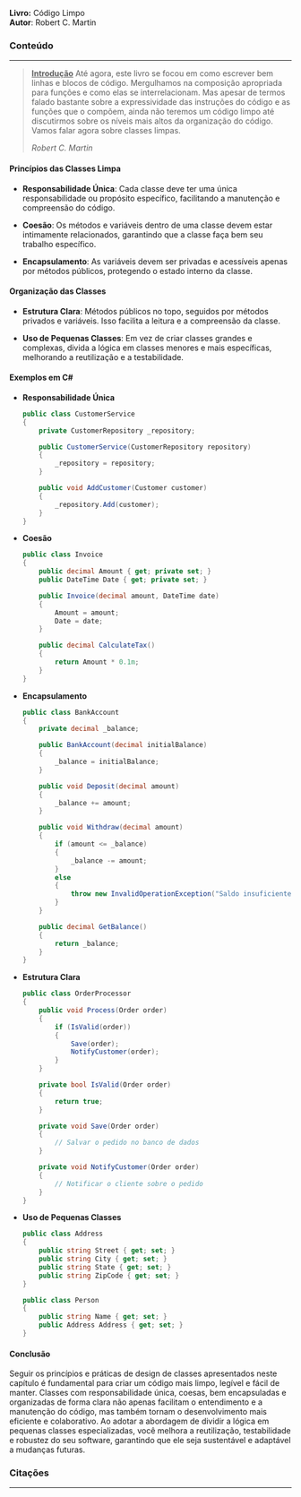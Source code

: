 **Livro:** Código Limpo<br>
**Autor**: Robert C. Martin

### Conteúdo
----------------
> <u><b>Introdução</b></u>
>Até agora, este livro se focou em como escrever bem linhas e blocos de código. 
>Mergulhamos na composição apropriada para funções e como elas se interrelacionam. 
>Mas apesar de termos falado bastante sobre a expressividade das instruções do código e as funções que o compõem, ainda não teremos um código limpo até discutirmos sobre os níveis mais altos da organização do código. Vamos falar agora sobre classes limpas.
>
>  *Robert C. Martin*

#### Princípios das Classes Limpa

- **Responsabilidade Única**: Cada classe deve ter uma única responsabilidade ou propósito específico, facilitando a manutenção e compreensão do código.
  
- **Coesão**: Os métodos e variáveis dentro de uma classe devem estar intimamente relacionados, garantindo que a classe faça bem seu trabalho específico.

- **Encapsulamento**: As variáveis devem ser privadas e acessíveis apenas por métodos públicos, protegendo o estado interno da classe.

#### Organização das Classes

- **Estrutura Clara**: Métodos públicos no topo, seguidos por métodos privados e variáveis. Isso facilita a leitura e a compreensão da classe.

- **Uso de Pequenas Classes**: Em vez de criar classes grandes e complexas, divida a lógica em classes menores e mais específicas, melhorando a reutilização e a testabilidade.

#### Exemplos em C#

- **Responsabilidade Única**
  ```csharp
  public class CustomerService
  {
      private CustomerRepository _repository;

      public CustomerService(CustomerRepository repository)
      {
          _repository = repository;
      }

      public void AddCustomer(Customer customer)
      {
          _repository.Add(customer);
      }
  }
  ```

- **Coesão**
  ```csharp
  public class Invoice
  {
      public decimal Amount { get; private set; }
      public DateTime Date { get; private set; }

      public Invoice(decimal amount, DateTime date)
      {
          Amount = amount;
          Date = date;
      }

      public decimal CalculateTax()
      {
          return Amount * 0.1m;
      }
  }
  ```

- **Encapsulamento**
  ```csharp
  public class BankAccount
  {
      private decimal _balance;

      public BankAccount(decimal initialBalance)
      {
          _balance = initialBalance;
      }

      public void Deposit(decimal amount)
      {
          _balance += amount;
      }

      public void Withdraw(decimal amount)
      {
          if (amount <= _balance)
          {
              _balance -= amount;
          }
          else
          {
              throw new InvalidOperationException("Saldo insuficiente.");
          }
      }

      public decimal GetBalance()
      {
          return _balance;
      }
  }
  ```

- **Estrutura Clara**
  ```csharp
  public class OrderProcessor
  {
      public void Process(Order order)
      {
          if (IsValid(order))
          {
              Save(order);
              NotifyCustomer(order);
          }
      }

      private bool IsValid(Order order)
      {
          return true;
      }

      private void Save(Order order)
      {
          // Salvar o pedido no banco de dados
      }

      private void NotifyCustomer(Order order)
      {
          // Notificar o cliente sobre o pedido
      }
  }
  ```

- **Uso de Pequenas Classes**
  ```csharp
  public class Address
  {
      public string Street { get; set; }
      public string City { get; set; }
      public string State { get; set; }
      public string ZipCode { get; set; }
  }

  public class Person
  {
      public string Name { get; set; }
      public Address Address { get; set; }
  }
  ```

#### Conclusão

Seguir os princípios e práticas de design de classes apresentados neste capítulo é fundamental para criar um código mais limpo, legível e fácil de manter. Classes com responsabilidade única, coesas, bem encapsuladas e organizadas de forma clara não apenas facilitam o entendimento e a manutenção do código, mas também tornam o desenvolvimento mais eficiente e colaborativo. Ao adotar a abordagem de dividir a lógica em pequenas classes especializadas, você melhora a reutilização, testabilidade e robustez do seu software, garantindo que ele seja sustentável e adaptável a mudanças futuras.
### Citações
---------

